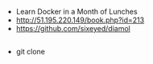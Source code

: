 - Learn Docker in a Month of Lunches
- http://51.195.220.149/book.php?id=213
- https://github.com/sixeyed/diamol

##
- git clone 
